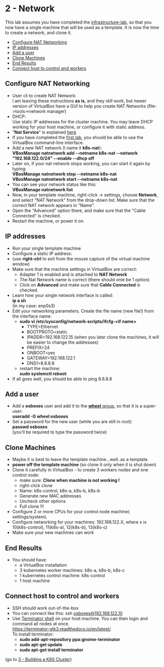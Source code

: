 # 2 - Network

This lab assumes you have completed the [infrastructure-lab](https://github.com/YuvalShaul/kubernetes/tree/main/labs/k8s-VirtualBox/A-build/1-infastructure-lab), so that you now have a single machine that will be used as a template.
It is now the time to create a network, and clone it.

- [Configure NAT Networking](#Configure-NAT-Networking)
- [IP addresses](#IP-addresses)
- [Add a user](#Add-a-user)
- [Clone Machines](#Clone-Machines)
- [End Results](#End-Results)
- [Connect host to control and workers](#Connect-host-to-control-and-workers)


## Configure NAT Networking

- User cli to create NAT Network:  
I am leaving these instructions **as is**, and they still work, but newer version of VirtualBox have a GUI to help you create NAT Networks (file->tools->network manager)  
- DHCP:  
Use static IP addresses for the cluster machine. You may leave DHCP working for your host machine, or configure it with static address.
- "**Nat Service**" is explained [here](https://www.virtualbox.org/manual/ch06.html#network_nat_service)
- If you have completed the [first lab](https://github.com/YuvalShaul/kubernetes/tree/main/labs/k8s-VirtualBox/1-infastructure-lab), you should be able to use the VirtualBox command-line interface.
- Add a new NAT network (I name it **k8s-nat**):  
   **VBoxManage natnetwork add --netname k8s-nat --network "192.168.122.0/24" --enable --dhcp off**
- Later on, if your nat network stops working, you can start it again by typing:  
**VBoxManage natnetwork stop  --netname k8s-nat**  
**VBoxManage natnetwork start --netname k8s-nat**
- You can see your network status like this:  
**VBoxManage natnetwork list**
- Now, in your template machine, right-click -> settings, choose **Network**,  and select "NAT Network" from the drop-down list. Make sure that the correct NAT network appears in "Name".
- Open the "Advanced" option there, and make sure that the "Cable Connected" is checked.
- Restart the machine, or power it on.


## IP addresses

- Run your single template machine
- Configure a static IP address:
- (use **right-ctrl** to exit from the mouse capture of the virtual machine window)
- Make sure that the machine settings in VirtualBox are correct:
  - Adapter 1 is enabled and is attached to **NAT Network**
  - The Nat Network name is correct (there should onle be 1 option)
  - Click on **Advanced** and make sure that **Cable Connected** is checked.
- Learn how your single network interface is called:  
**ip a sh**  
(in my case: enp0s3)
- Edit your networking parameters. Create the file name (new file!) from the interface name:  
  - **sudo vi /etc/sysconfig/network-scripts/ifcfg-\<if name\>**
    - TYPE=Ethernet
    - BOOTPROTO=static
    - IPADDR=192.168.122.15
    (when you later clone the machines, it will be easier to change the addresses)
    - PREFIX=24
    - ONBOOT=yes
    - GATEWAY=192.168.122.1
    - DNS1=8.8.8.8
  - restart the machine:  
  **sudo systemctl reboot**
- If all goes well, you should be able to ping 8.8.8.8


## Add a user
- Add a **osboxes** user and add it to the [**wheel** group](https://en.wikipedia.org/wiki/Wheel_(computing)), so that it is a super-user:  
**useradd -G wheel osboxes**
- Set a password for the new user (while you are still in root):  
**passwd osboxes**  
(you'll be required to type the password twice)

## Clone Machines

- Maybe it is best to leave the template machine...well..as a template.
- **power off the template machine**  (so clone it only when it is shut down)
- Clone it carefully in VirtualBox - to create 3 workers nodes and one control node:
  - make sure: **Clone when machine is not working !**
  - right-click clone
  - Name: k8s-control, k8s-a, k8s-b, k8s-b
  - Generate new MAC addresses
  - Uncheck other options
  - Full clone !!!
- Configure 2 or more CPUs for your control node machine( settings/system).
- Configure networking for your machines:
192.168.122.X, where x is 10(k8s-control), 11(k8s-a), 12(k8s-b), 13(k8s-c)
- Make sure your new machines can work


## End Results

- You should have:
  - a VirtualBox installation
  - 3 kubernetes worker machines: k8s-a, k8s-b, k8s-c
  - 1 kubernetes control machine: k8s-control
  - 1 host machine



## Connect host to control and workers

- SSH should work out-of-the-box
- You can connect like this:
          ssh osboxes@192.168.122.10
- Use [Terminator shell](https://dev.to/xeroxism/how-to-install-terminator-a-linux-terminal-emulator-on-steroids-1m3h) on your host machine.
You can then login and command all nodes at once.  
https://terminator-gtk3.readthedocs.io/en/latest/  
To install terminator:
  - **sudo add-apt-repository ppa:gnome-terminator**
  - **sudo apt-get update**
  - **sudo apt-get install terminator**

(go to [3 - Building a K8S Cluster](https://github.com/YuvalShaul/k8s/blob/main/infrastructure/cluster/3-building-a-cluster.md))  

